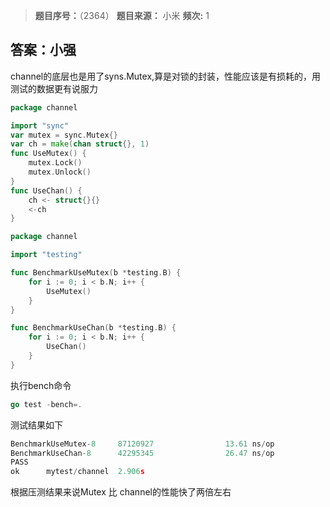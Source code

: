 > **题目序号：**（2364）
> **题目来源：** 小米
> **频次:**  1

## 答案：小强

channel的底层也是用了syns.Mutex,算是对锁的封装，性能应该是有损耗的，用测试的数据更有说服力

```go
package channel

import "sync"
var mutex = sync.Mutex{}
var ch = make(chan struct{}, 1)
func UseMutex() {
	mutex.Lock()
	mutex.Unlock()
}
func UseChan() {
	ch <- struct{}{}
	<-ch
}
```

```go
package channel

import "testing"

func BenchmarkUseMutex(b *testing.B) {
	for i := 0; i < b.N; i++ {
		UseMutex()
	}
}

func BenchmarkUseChan(b *testing.B) {
	for i := 0; i < b.N; i++ {
		UseChan()
	}
}
```

执行bench命令

```go
go test -bench=.
```

测试结果如下

```go
BenchmarkUseMutex-8     87120927                13.61 ns/op
BenchmarkUseChan-8      42295345                26.47 ns/op
PASS
ok      mytest/channel  2.906s
```

根据压测结果来说Mutex 比 channel的性能快了两倍左右